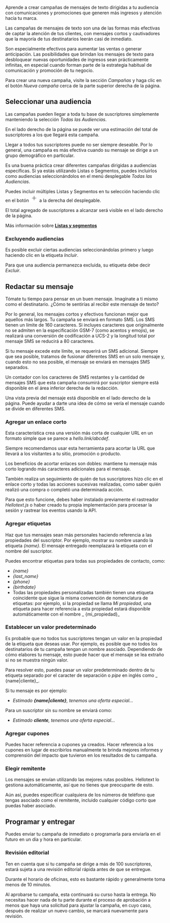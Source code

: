 Aprende a crear campañas de mensajes de texto dirigidas a tu audiencia con comunicaciones y promociones que generen más ingresos y atención hacia tu marca.

Las campañas de mensajes de texto son una de las formas más efectivas de captar la atención de tus clientes, con mensajes cortos y cautivadores que la mayoría de tus destinatarios leerán casi de inmediato.

Son especialmente efectivos para aumentar las ventas o generar anticipación. Las posibilidades que brindan los mensajes de texto para desbloquear nuevas oportunidades de ingresos sean prácticamente infinitas, en especial cuando forman parte de la estrategia habitual de comunicación y promoción de tu negocio.

Para crear una nueva campaña, visite la sección *Campañas* y haga clic en el botón *Nueva campaña* cerca de la parte superior derecha de la página.

## Seleccionar una audiencia

Las campañas pueden llegar a toda tu base de suscriptores simplemente manteniendo la selección *Todas las Audiencias*.

En el lado derecho de la página se puede ver una estimación del total de suscriptores a los que llegará esta campaña.

Llegar a todos tus suscriptores puede no ser siempre deseable. Por lo general, una campaña es más efectiva cuando su mensaje se dirige a un grupo demográfico en particular.

Es una buena práctica crear diferentes campañas dirigidas a audiencias específicas. Si ya estás utilizando Listas o Segmentos, puedes incluirlos como audiencias seleccionándolos en el menú desplegable *Todas las Audiencias*.

Puedes incluir múltiples Listas y Segmentos en tu selección haciendo clic en el botón <img src="/images/icons/add.svg" class="avatar-icon bg-blush" width="25" /> a la derecha del desplegable.

El total agregado de suscriptores a alcanzar será visible en el lado derecho de la página.

Más información sobre **[Listas y segmentos](/lists-and-segments)**

### Excluyendo audiencias

Es posible excluir ciertas audiencias seleccionándolas primero y luego haciendo clic en la etiqueta *Incluir*.

Para que una audiencia permanezca excluida, su etiqueta debe decir *Excluir*.

## Redactar su mensaje

Tómate tu tiempo para pensar en un buen mensaje. Imagínate a ti mismo como el destinatario. ¿Cómo te sentirías al recibir este mensaje de texto?

Por lo general, los mensajes cortos y efectivos funcionan mejor que aquellos más largos. Tu campaña se enviará en formato SMS. Los SMS tienen un límite de 160 caracteres. Si incluyes caracteres que originalmente no se admiten en la especificación GSM-7 (como acentos y emojis), se realizará una conversión de codificación a UCS-2 y la longitud total por mensaje SMS se reducirá a 80 caracteres.

Si tu mensaje excede este límite, se requerirá un SMS adicional. Siempre que sea posible, tratamos de fusionar diferentes SMS en un solo mensaje y, cuando esto no sea posible, el mensaje se enviará en mensajes SMS separados.

Un contador con los caracteres de SMS restantes y la cantidad de mensajes SMS que esta campaña consumirá por suscriptor siempre está disponible en el área inferior derecha de la redacción.

Una vista previa del mensaje está disponible en el lado derecho de la página. Puede ayudar a darte una idea de cómo se vería el mensaje cuando se divide en diferentes SMS.

### Agregar un enlace corto

Esta característica crea una versión más corta de cualquier URL en un formato simple que se parece a *hello.link/abcdef*.

Siempre recomendamos usar esta herramienta para acortar la URL que llevará a los visitantes a tu sitio, promoción o producto.

Los beneficios de acortar enlaces son dobles: mantiene tu mensaje más corto logrando más caracteres adicionales para el mensaje.

También realiza un seguimiento de quién de tus suscriptores hizo clic en el enlace corto y todas las acciones sucesivas realizadas, como saber quién realizó una compra o completó una determinada acción.

Para que esto funcione, debes haber instalado previamente el rastreador *Hellotext.js* o haber creado tu propia implementación para procesar la sesión y rastrear los eventos usando la API.

### Agregar etiquetas

Haz que tus mensajes sean más personales haciendo referencia a las propiedades del suscriptor. Por ejemplo, mostrar su nombre usando la etiqueta _{name}_. El mensaje entregado reemplazará la etiqueta con el nombre del suscriptor.

Puedes encontrar etiquetas para todas sus propiedades de contacto, como:

* *{name}*
* *{last_name}*
* *{phone}*
* *{birthdate}*
* Todas las propiedades personalizadas también tienen una etiqueta coincidente que sigue la misma convención de nomenclatura de etiquetas: por ejemplo, si la propiedad se llama _Mi propiedad_, una etiqueta para hacer referencia a esta propiedad estará disponible automáticamente con el nombre _ {mi_propiedad}_

### Establecer un valor predeterminado

Es probable que no todos tus suscriptores tengan un valor en la propiedad de la etiqueta que deseas usar. Por ejemplo, es posible que no todos los destinatarios de tu campaña tengan un nombre asociado. Dependiendo de cómo elabores tu mensaje, esto puede hacer que el mensaje se lea extraño si no se muestra ningún valor.

Para resolver esto, puedes pasar un valor predeterminado dentro de tu etiqueta separado por el caracter de separación o *pipe* en inglés como _ {name|cliente}_.

Si tu mensaje es por ejemplo:

* *Estimado **{name&#124;cliente}**, tenemos una oferta especial...*

Para un suscriptor sin su nombre se enviará como:

* *Estimado **cliente**, tenemos una oferta especial...*

### Agregar cupones

Puedes hacer referencia a cupones ya creados. Hacer referencia a los cupones en lugar de escribirlos manualmente te brinda mejores informes y comprensión del impacto que tuvieron en los resultados de tu campaña.

### Elegir remitente

Los mensajes se envían utilizando las mejores rutas posibles. Hellotext lo gestiona automáticamente, así que no tienes que preocuparte de esto.

Aún así, puedes especificar cualquiera de los números de teléfono que tengas asociado como el remitente, incluido cualquier código corto que puedas haber asociado.

## Programar y entregar

Puedes enviar tu campaña de inmediato o programarla para enviarla en el futuro en un día y hora en particular.

### Revisión editorial

Ten en cuenta que si tu campaña se dirige a más de 100 suscriptores, estará sujeta a una revisión editorial rápida antes de que se entregue.

Durante el horario de oficinas, esto es bastante rápido y generalmente toma menos de 10 minutos.

Al aprobarse tu campaña, esta continuará su curso hasta la entrega. No necesitas hacer nada de tu parte durante el proceso de aprobación a menos que haya una solicitud para ajustar la campaña, en cuyo caso, después de realizar un nuevo cambio, se marcará nuevamente para revisión.